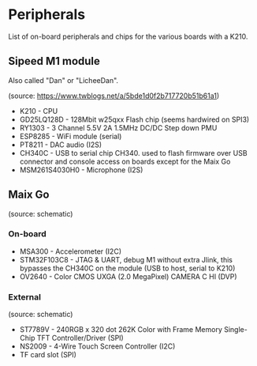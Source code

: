 Peripherals
===========

List of on-board peripherals and chips for the various boards with a K210.

Sipeed M1 module
----------------

Also called "Dan" or "LicheeDan".

(source: https://www.twblogs.net/a/5bde1d0f2b717720b51b61a1)

- K210 - CPU
- GD25LQ128D - 128Mbit w25qxx Flash chip (seems hardwired on SPI3)
- RY1303 - 3 Channel 5.5V 2A 1.5MHz DC/DC Step down PMU
- ESP8285 - WiFi module (serial)
- PT8211 - DAC audio (I2S)
- CH340C - USB to serial chip CH340. used to flash firmware over USB connector and console access on boards except for the Maix Go
- MSM261S4030H0 - Microphone (I2S)

Maix Go
-------

(source: schematic)

### On-board

- MSA300 - Accelerometer (I2C)
- STM32F103C8 - JTAG & UART, debug M1 without extra Jlink, this bypasses the CH340C on the module (USB to host, serial to K210)
- OV2640 - Color CMOS UXGA (2.0 MegaPixel) CAMERA C HI (DVP)

### External

(source: schematic)

- ST7789V - 240RGB x 320 dot 262K Color with Frame Memory Single-Chip TFT Controller/Driver (SPI)
- NS2009 - 4-Wire Touch Screen Controller (I2C)
- TF card slot (SPI)

